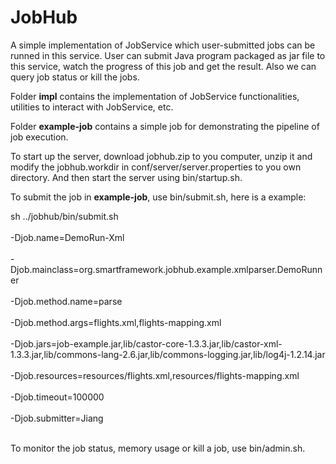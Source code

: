 # JobHub
A simple implementation of JobService which user-submitted jobs can be runned in this service. 
User can submit Java program packaged as jar file to this service, watch the progress of this job and get the result.
Also we can query job status or kill the jobs.

Folder <b>impl</b> contains the implementation of JobService functionalities, utilities to interact with JobService, etc.

Folder <b>example-job</b> contains a simple job for demonstrating the pipeline of job execution.

To start up the server, download jobhub.zip to you computer, unzip it and modify the jobhub.workdir in conf/server/server.properties to you own directory. And then start the server using bin/startup.sh.

To submit the job in <b>example-job</b>, use bin/submit.sh, here is a example:

sh ../jobhub/bin/submit.sh \
   <br> -Djob.name=DemoRun-Xml \
   <br>  -Djob.mainclass=org.smartframework.jobhub.example.xmlparser.DemoRunner \
   <br>  -Djob.method.name=parse \
   <br>  -Djob.method.args=flights.xml,flights-mapping.xml \
   <br>  -Djob.jars=job-example.jar,lib/castor-core-1.3.3.jar,lib/castor-xml-1.3.3.jar,lib/commons-lang-2.6.jar,lib/commons-logging.jar,lib/log4j-1.2.14.jar \
   <br>  -Djob.resources=resources/flights.xml,resources/flights-mapping.xml \
   <br>  -Djob.timeout=100000 \
   <br>  -Djob.submitter=Jiang
    
 <br>    
To monitor the job status, memory usage or kill a job, use bin/admin.sh.


